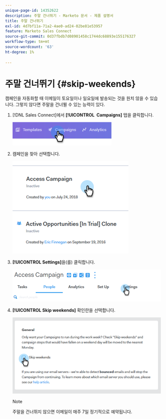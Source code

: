 ```yaml
---
unique-page-id: 14352622
description: 주말 건너뛰기 - Marketo 문서 - 제품 설명서
title: 주말 건너뛰기
exl-id: 4d7bf11a-71a2-4ae0-ad24-02be81e53957
feature: Marketo Sales Connect
source-git-commit: 0d37fbdb7d08901458c1744dc68893e155176327
workflow-type: tm+mt
source-wordcount: '63'
ht-degree: 1%

---
```


# 주말 건너뛰기 {#skip-weekends}

캠페인을 자동화할 때 이메일이 토요일이나 일요일에 발송되는 것을 원치 않을 수 있습니다. 그렇지 않다면 주말을 건너뛸 수 있는 능력이 있다.

1. [!DNL Sales Connect]에서 **[!UICONTROL &#x200B; Campaigns]** 탭을 클릭합니다.

   ![](assets/one-2.png)

1. 캠페인을 찾아 선택합니다.

   ![](assets/two-2.png)

1. **[!UICONTROL Settings]**&#x200B;을(를) 클릭합니다.

   ![](assets/three-2.png)

1. **[!UICONTROL Skip weekends]** 확인란을 선택합니다.

   ![](assets/four-2.png)

   >[!NOTE]
   >
   >주말을 건너뛰지 않으면 이메일이 매주 7일 정기적으로 예약됩니다.

